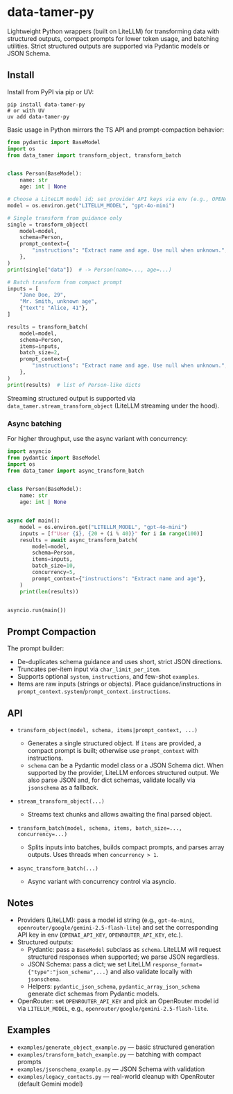 # data-tamer-py

Lightweight Python wrappers (built on LiteLLM) for transforming data with structured outputs, compact prompts for lower token usage, and batching utilities. Strict structured outputs are supported via Pydantic models or JSON Schema.

## Install

Install from PyPI via pip or UV:

```
pip install data-tamer-py
# or with UV
uv add data-tamer-py
```

Basic usage in Python mirrors the TS API and prompt-compaction behavior:

```python
from pydantic import BaseModel
import os
from data_tamer import transform_object, transform_batch


class Person(BaseModel):
    name: str
    age: int | None

# Choose a LiteLLM model id; set provider API keys via env (e.g., OPENAI_API_KEY, OPENROUTER_API_KEY)
model = os.environ.get("LITELLM_MODEL", "gpt-4o-mini")

# Single transform from guidance only
single = transform_object(
    model=model,
    schema=Person,
    prompt_context={
        "instructions": "Extract name and age. Use null when unknown.",
    },
)
print(single["data"])  # -> Person(name=..., age=...)

# Batch transform from compact prompt
inputs = [
    "Jane Doe, 29",
    "Mr. Smith, unknown age",
    {"text": "Alice, 41"},
]

results = transform_batch(
    model=model,
    schema=Person,
    items=inputs,
    batch_size=2,
    prompt_context={
        "instructions": "Extract name and age. Use null when unknown.",
    },
)
print(results)  # list of Person-like dicts
```

Streaming structured output is supported via `data_tamer.stream_transform_object` (LiteLLM streaming under the hood).

### Async batching

For higher throughput, use the async variant with concurrency:

```python
import asyncio
from pydantic import BaseModel
import os
from data_tamer import async_transform_batch


class Person(BaseModel):
    name: str
    age: int | None


async def main():
    model = os.environ.get("LITELLM_MODEL", "gpt-4o-mini")
    inputs = [f"User {i}, {20 + (i % 40)}" for i in range(100)]
    results = await async_transform_batch(
        model=model,
        schema=Person,
        items=inputs,
        batch_size=10,
        concurrency=5,
        prompt_context={"instructions": "Extract name and age"},
    )
    print(len(results))


asyncio.run(main())
```

## Prompt Compaction

The prompt builder:

- De-duplicates schema guidance and uses short, strict JSON directions.
- Truncates per-item input via `char_limit_per_item`.
- Supports optional `system`, `instructions`, and few-shot `examples`.
- Items are raw inputs (strings or objects). Place guidance/instructions in `prompt_context.system`/`prompt_context.instructions`.

## API

- `transform_object(model, schema, items|prompt_context, ...)`
  - Generates a single structured object. If `items` are provided, a compact prompt is built; otherwise use `prompt_context` with instructions.
  - `schema` can be a Pydantic model class or a JSON Schema dict. When supported by the provider, LiteLLM enforces structured output. We also parse JSON and, for dict schemas, validate locally via `jsonschema` as a fallback.

- `stream_transform_object(...)`
  - Streams text chunks and allows awaiting the final parsed object.

- `transform_batch(model, schema, items, batch_size=..., concurrency=...)`
  - Splits inputs into batches, builds compact prompts, and parses array outputs. Uses threads when `concurrency > 1`.

- `async_transform_batch(...)`
  - Async variant with concurrency control via asyncio.

## Notes

- Providers (LiteLLM): pass a model id string (e.g., `gpt-4o-mini`, `openrouter/google/gemini-2.5-flash-lite`) and set the corresponding API key in env (`OPENAI_API_KEY`, `OPENROUTER_API_KEY`, etc.).
- Structured outputs:
  - Pydantic: pass a `BaseModel` subclass as `schema`. LiteLLM will request structured responses when supported; we parse JSON regardless.
  - JSON Schema: pass a dict; we set LiteLLM `response_format={"type":"json_schema",...}` and also validate locally with `jsonschema`.
  - Helpers: `pydantic_json_schema`, `pydantic_array_json_schema` generate dict schemas from Pydantic models.
- OpenRouter: set `OPENROUTER_API_KEY` and pick an OpenRouter model id via `LITELLM_MODEL`, e.g., `openrouter/google/gemini-2.5-flash-lite`.

## Examples

- `examples/generate_object_example.py` — basic structured generation
- `examples/transform_batch_example.py` — batching with compact prompts
- `examples/jsonschema_example.py` — JSON Schema with validation
- `examples/legacy_contacts.py` — real-world cleanup with OpenRouter (default Gemini model)

